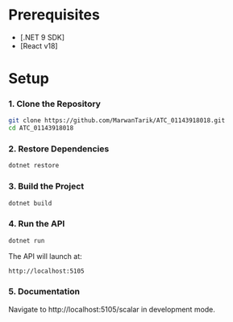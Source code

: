 # Prerequisites
- [.NET 9 SDK]
- [React v18]

# Setup
### 1. Clone the Repository
```bash
git clone https://github.com/MarwanTarik/ATC_01143918018.git
cd ATC_01143918018
```

### 2. Restore Dependencies
```bash
dotnet restore
```

### 3. Build the Project
```bash
dotnet build
```

### 4. Run the API
```bash
dotnet run
```

The API will launch at:
```bash
http://localhost:5105
```

### 5. Documentation
Navigate to http://localhost:5105/scalar in development mode.
